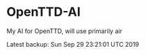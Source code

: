 # OpenTTD-AI
My AI for OpenTTD, will use primarily air

Latest backup: Sun Sep 29 23:21:01 UTC 2019
